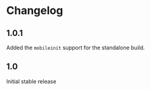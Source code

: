 Changelog
=====================

1.0.1
-------------
Added the `mobileinit` support for the standalone build.


1.0
-------------
Initial stable release